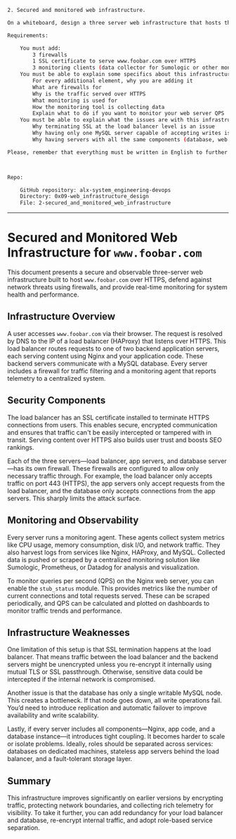 ```bash
2. Secured and monitored web infrastructure.

On a whiteboard, design a three server web infrastructure that hosts the website www.foobar.com, it must be secured, serve encrypted traffic, and be monitored.

Requirements:

    You must add:
        3 firewalls
        1 SSL certificate to serve www.foobar.com over HTTPS
        3 monitoring clients (data collector for Sumologic or other monitoring services)
    You must be able to explain some specifics about this infrastructure:
        For every additional element, why you are adding it
        What are firewalls for
        Why is the traffic served over HTTPS
        What monitoring is used for
        How the monitoring tool is collecting data
        Explain what to do if you want to monitor your web server QPS
    You must be able to explain what the issues are with this infrastructure:
        Why terminating SSL at the load balancer level is an issue
        Why having only one MySQL server capable of accepting writes is an issue
        Why having servers with all the same components (database, web server and application server) might be a problem

Please, remember that everything must be written in English to further your technical ability in a variety of settings.



Repo:

    GitHub repository: alx-system_engineering-devops
    Directory: 0x09-web_infrastructure_design
    File: 2-secured_and_monitored_web_infrastructure
```

---

# Secured and Monitored Web Infrastructure for `www.foobar.com`

This document presents a secure and observable three-server web infrastructure built to host `www.foobar.com` over HTTPS, defend against network threats using firewalls, and provide real-time monitoring for system health and performance.

## Infrastructure Overview

A user accesses `www.foobar.com` via their browser. The request is resolved by DNS to the IP of a load balancer (HAProxy) that listens over HTTPS. This load balancer routes requests to one of two backend application servers, each serving content using Nginx and your application code. These backend servers communicate with a MySQL database. Every server includes a firewall for traffic filtering and a monitoring agent that reports telemetry to a centralized system.

## Security Components

The load balancer has an SSL certificate installed to terminate HTTPS connections from users. This enables secure, encrypted communication and ensures that traffic can't be easily intercepted or tampered with in transit. Serving content over HTTPS also builds user trust and boosts SEO rankings.

Each of the three servers—load balancer, app servers, and database server—has its own firewall. These firewalls are configured to allow only necessary traffic through. For example, the load balancer only accepts traffic on port 443 (HTTPS), the app servers only accept requests from the load balancer, and the database only accepts connections from the app servers. This sharply limits the attack surface.

## Monitoring and Observability

Every server runs a monitoring agent. These agents collect system metrics like CPU usage, memory consumption, disk I/O, and network traffic. They also harvest logs from services like Nginx, HAProxy, and MySQL. Collected data is pushed or scraped by a centralized monitoring solution like Sumologic, Prometheus, or Datadog for analysis and visualization.

To monitor queries per second (QPS) on the Nginx web server, you can enable the `stub_status` module. This provides metrics like the number of current connections and total requests served. These can be scraped periodically, and QPS can be calculated and plotted on dashboards to monitor traffic trends and performance.

## Infrastructure Weaknesses

One limitation of this setup is that SSL termination happens at the load balancer. That means traffic between the load balancer and the backend servers might be unencrypted unless you re-encrypt it internally using mutual TLS or SSL passthrough. Otherwise, sensitive data could be intercepted if the internal network is compromised.

Another issue is that the database has only a single writable MySQL node. This creates a bottleneck. If that node goes down, all write operations fail. You’d need to introduce replication and automatic failover to improve availability and write scalability.

Lastly, if every server includes all components—Nginx, app code, and a database instance—it introduces tight coupling. It becomes harder to scale or isolate problems. Ideally, roles should be separated across services: databases on dedicated machines, stateless app servers behind the load balancer, and a fault-tolerant storage layer.

## Summary

This infrastructure improves significantly on earlier versions by encrypting traffic, protecting network boundaries, and collecting rich telemetry for visibility. To take it further, you can add redundancy for your load balancer and database, re-encrypt internal traffic, and adopt role-based service separation.
